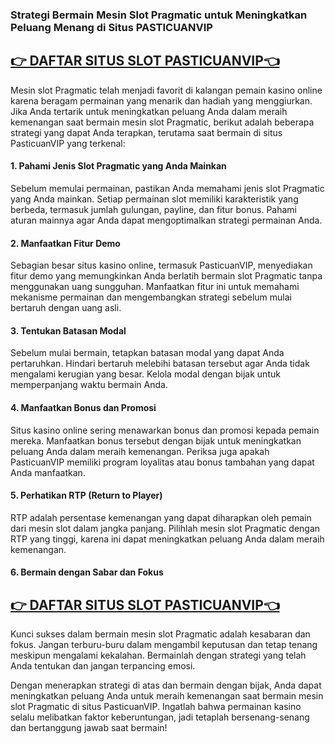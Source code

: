 ### Strategi Bermain Mesin Slot Pragmatic untuk Meningkatkan Peluang Menang di Situs PASTICUANVIP

## [👉 DAFTAR SITUS SLOT PASTICUANVIP👈](https://pasticuanvip.com)


Mesin slot Pragmatic telah menjadi favorit di kalangan pemain kasino online karena beragam permainan yang menarik dan hadiah yang menggiurkan. Jika Anda tertarik untuk meningkatkan peluang Anda dalam meraih kemenangan saat bermain mesin slot Pragmatic, berikut adalah beberapa strategi yang dapat Anda terapkan, terutama saat bermain di situs PasticuanVIP yang terkenal:

#### 1. Pahami Jenis Slot Pragmatic yang Anda Mainkan

Sebelum memulai permainan, pastikan Anda memahami jenis slot Pragmatic yang Anda mainkan. Setiap permainan slot memiliki karakteristik yang berbeda, termasuk jumlah gulungan, payline, dan fitur bonus. Pahami aturan mainnya agar Anda dapat mengoptimalkan strategi permainan Anda.

#### 2. Manfaatkan Fitur Demo

Sebagian besar situs kasino online, termasuk PasticuanVIP, menyediakan fitur demo yang memungkinkan Anda berlatih bermain slot Pragmatic tanpa menggunakan uang sungguhan. Manfaatkan fitur ini untuk memahami mekanisme permainan dan mengembangkan strategi sebelum mulai bertaruh dengan uang asli.

#### 3. Tentukan Batasan Modal

Sebelum mulai bermain, tetapkan batasan modal yang dapat Anda pertaruhkan. Hindari bertaruh melebihi batasan tersebut agar Anda tidak mengalami kerugian yang besar. Kelola modal dengan bijak untuk memperpanjang waktu bermain Anda.

#### 4. Manfaatkan Bonus dan Promosi

Situs kasino online sering menawarkan bonus dan promosi kepada pemain mereka. Manfaatkan bonus tersebut dengan bijak untuk meningkatkan peluang Anda dalam meraih kemenangan. Periksa juga apakah PasticuanVIP memiliki program loyalitas atau bonus tambahan yang dapat Anda manfaatkan.

#### 5. Perhatikan RTP (Return to Player)

RTP adalah persentase kemenangan yang dapat diharapkan oleh pemain dari mesin slot dalam jangka panjang. Pilihlah mesin slot Pragmatic dengan RTP yang tinggi, karena ini dapat meningkatkan peluang Anda dalam meraih kemenangan.

#### 6. Bermain dengan Sabar dan Fokus
## [👉 DAFTAR SITUS SLOT PASTICUANVIP👈](https://rebrand.ly/cuanvip1)
Kunci sukses dalam bermain mesin slot Pragmatic adalah kesabaran dan fokus. Jangan terburu-buru dalam mengambil keputusan dan tetap tenang meskipun mengalami kekalahan. Bermainlah dengan strategi yang telah Anda tentukan dan jangan terpancing emosi.

Dengan menerapkan strategi di atas dan bermain dengan bijak, Anda dapat meningkatkan peluang Anda untuk meraih kemenangan saat bermain mesin slot Pragmatic di situs PasticuanVIP. Ingatlah bahwa permainan kasino selalu melibatkan faktor keberuntungan, jadi tetaplah bersenang-senang dan bertanggung jawab saat bermain!

